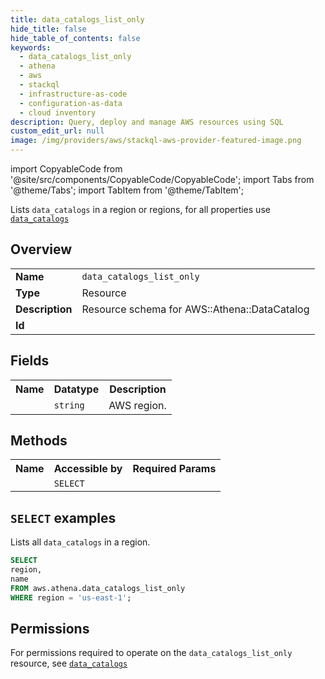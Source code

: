 ```yaml
---
title: data_catalogs_list_only
hide_title: false
hide_table_of_contents: false
keywords:
  - data_catalogs_list_only
  - athena
  - aws
  - stackql
  - infrastructure-as-code
  - configuration-as-data
  - cloud inventory
description: Query, deploy and manage AWS resources using SQL
custom_edit_url: null
image: /img/providers/aws/stackql-aws-provider-featured-image.png
---
```


import CopyableCode from '@site/src/components/CopyableCode/CopyableCode';
import Tabs from '@theme/Tabs';
import TabItem from '@theme/TabItem';

Lists <code>data_catalogs</code> in a region or regions, for all properties use <a href="/providers/aws/serviceName/data_catalogs/"><code>data_catalogs</code></a>

## Overview
<table><tbody>
<tr><td><b>Name</b></td><td><code>data_catalogs_list_only</code></td></tr>
<tr><td><b>Type</b></td><td>Resource</td></tr>
<tr><td><b>Description</b></td><td>Resource schema for AWS::Athena::DataCatalog</td></tr>
<tr><td><b>Id</b></td><td><CopyableCode code="aws.athena.data_catalogs_list_only" /></td></tr>
</tbody></table>

## Fields
<table><tbody><tr><th>Name</th><th>Datatype</th><th>Description</th></tr><tr><td><CopyableCode code="region" /></td><td><code>string</code></td><td>AWS region.</td></tr>
</tbody></table>

## Methods

<table><tbody>
  <tr>
    <th>Name</th>
    <th>Accessible by</th>
    <th>Required Params</th>
  </tr>
  <tr>
    <td><CopyableCode code="list_resources" /></td>
    <td><code>SELECT</code></td>
    <td><CopyableCode code="region" /></td>
  </tr>
</tbody></table>

## `SELECT` examples
Lists all <code>data_catalogs</code> in a region.
```sql
SELECT
region,
name
FROM aws.athena.data_catalogs_list_only
WHERE region = 'us-east-1';
```


## Permissions

For permissions required to operate on the <code>data_catalogs_list_only</code> resource, see <a href="/providers/aws/athena/data_catalogs/#permissions"><code>data_catalogs</code></a>

